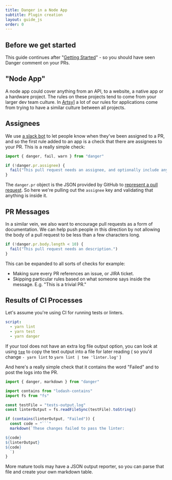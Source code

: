 ```yaml
---
title: Danger in a Node App
subtitle: Plugin creation
layout: guide_js
order: 0
---
```


## Before we get started

This guide continues after "[Getting Started][started]" - so you should have seen Danger comment on your PRs.

## "Node App"

A node app could cover anything from an API, to a website, a native app or a hardware project. The rules on these projects tend to come from your larger dev team culture. In [Artsy][]] a lot of our rules for applications come from trying to have a similar culture between all projects.

## Assignees

We use [a slack bot][no-slacking] to let people know when they've been assigned to a PR, and so the first rule added to an app is a check that there are assignees to your PR. This is a really simple check:

```js
import { danger, fail, warn } from "danger"

if (!danger.pr.assignee) {
  fail("This pull request needs an assignee, and optionally include any reviewers.")
}
```

The `danger.pr` object is the JSON provided by GitHub to [represent a pull request][pr]. So here we're pulling out the `assignee` key and validating that anything is inside it.

## PR Messages

In a similar vein, we also want to encourage pull requests as a form of documentation. We can help push people in this direction by not allowing the body of a pull request to be less than a few characters long.

```js
if (!danger.pr.body.length < 10) {
  fail("This pull request needs an description.")
}
```

This can be expanded to all sorts of checks for example:

* Making sure every PR references an issue, or JIRA ticket.
* Skipping particular rules based on what someone says inside the message. E.g. "This is a trivial PR."

## Results of CI Processes

Let's assume you're using CI for running tests or linters.

```yaml
script:
  - yarn lint
  - yarn test
  - yarn danger
```

If your tool does not have an extra log file output option, you can look at using [`tee`][tee] to copy the text output into a file for later reading ( so you'd change `- yarn lint` to `yarn lint | tee 'linter.log'` )

And here's a really simple check that it contains the word "Failed" and to post the logs into the PR.

```js
import { danger, markdown } from "danger"

import contains from "lodash-contains"
import fs from "fs"

const testFile = "tests-output.log"
const linterOutput = fs.readFileSync(testFile).toString()

if (contains(linterOutput, "Failed")) {
  const code = "```"
  markdown(`These changes failed to pass the linter:

${code}
${linterOutput}
${code}
  `)
}
```

More mature tools may have a JSON output reporter, so you can parse that file and create your own markdown table.




[started]: /js/guides/asdasdasdas
[Artsy]: http://artsy.github.io
[no-slacking]: https://github.com/alloy/no-slacking-on-pull-requests-bot
[pr]: https://developer.github.com/v3/pulls/#get-a-single-pull-request
[tee]: http://linux.101hacks.com/unix/tee-command-examples/
